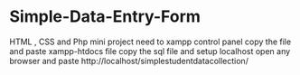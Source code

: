 # Simple-Data-Entry-Form
HTML , CSS and Php mini project
need to xampp control panel
copy the file and paste xampp-htdocs file 
copy the sql file and setup localhost
open any browser and paste http://localhost/simplestudentdatacollection/
